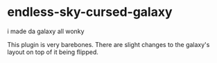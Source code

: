 # endless-sky-cursed-galaxy
i made da galaxy all wonky

This plugin is very barebones. There are slight changes to the galaxy's layout on top of it being flipped.
